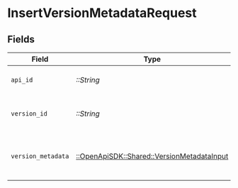 # InsertVersionMetadataRequest


## Fields

| Field                                                                                     | Type                                                                                      | Required                                                                                  | Description                                                                               |
| ----------------------------------------------------------------------------------------- | ----------------------------------------------------------------------------------------- | ----------------------------------------------------------------------------------------- | ----------------------------------------------------------------------------------------- |
| `api_id`                                                                                  | *::String*                                                                                | :heavy_check_mark:                                                                        | The ID of the Api to insert metadata for.                                                 |
| `version_id`                                                                              | *::String*                                                                                | :heavy_check_mark:                                                                        | The version ID of the Api to insert metadata for.                                         |
| `version_metadata`                                                                        | [::OpenApiSDK::Shared::VersionMetadataInput](../../models/shared/versionmetadatainput.md) | :heavy_check_mark:                                                                        | A JSON representation of the metadata to insert.                                          |